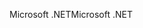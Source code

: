 <span data-ttu-id="cb73b-101">Microsoft .NET</span><span class="sxs-lookup"><span data-stu-id="cb73b-101">Microsoft .NET</span></span>